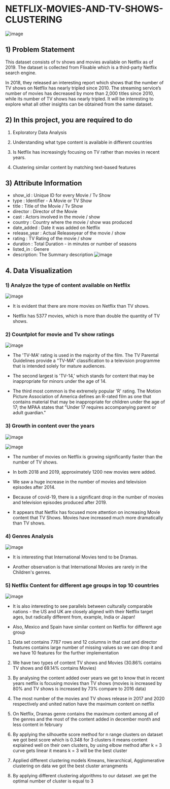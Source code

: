 # NETFLIX-MOVIES-AND-TV-SHOWS-CLUSTERING
![image](https://user-images.githubusercontent.com/85746056/156109575-107339ed-c1ed-4b3f-adc0-9c11d4f4ba7d.png)

## 1) Problem Statement
This dataset consists of tv shows and movies available on Netflix as of 2019. The dataset is collected from Flixable which is a third-party Netflix search engine.

In 2018, they released an interesting report which shows that the number of TV shows on Netflix has nearly tripled since 2010. The streaming service’s number of movies has decreased by more than 2,000 titles since 2010, while its number of TV shows has nearly tripled. It will be interesting to explore what all other insights can be obtained from the same dataset.

## 2) In this project, you are required to do
1) Exploratory Data Analysis

2) Understanding what type content is available in different countries

3) Is Netflix has increasingly focusing on TV rather than movies in recent years.

4) Clustering similar content by matching text-based features

## 3) Attribute Information
* show_id : Unique ID for every Movie / Tv Show
* type : Identifier - A Movie or TV Show
* title : Title of the Movie / Tv Show
* director : Director of the Movie
* cast : Actors involved in the movie / show
* country : Country where the movie / show was produced
* date_added : Date it was added on Netflix
* release_year : Actual Releaseyear of the movie / show
* rating : TV Rating of the movie / show
* duration : Total Duration - in minutes or number of seasons
* listed_in : Genere
* description: The Summary description
![image](https://user-images.githubusercontent.com/85746056/156109719-f4f1693f-0491-43a2-b273-9cbcf4947630.png)

## 4. Data Visualization
### 1) Analyze the type of content available on Netflix
![image](https://user-images.githubusercontent.com/85746056/156109750-dd5ce093-2ab0-4245-b69e-6fc10204ad85.png)
* It is evident that there are more movies on Netflix than TV shows.

* Netflix has 5377 movies, which is more than double the quantity of TV shows.

### 2) Countplot for movie and Tv show ratings
![image](https://user-images.githubusercontent.com/85746056/156109841-50ae2de6-fc9b-40e9-90d0-e9f2fea3d729.png)
* The 'TV-MA' rating is used in the majority of the film. The TV Parental Guidelines provide a "TV-MA" classification to a television programme that is intended solely for mature audiences.

* The second largest is 'TV-14,' which stands for content that may be inappropriate for minors under the age of 14.

* The third most common is the extremely popular 'R' rating. The Motion Picture Association of America defines an R-rated film as one that contains material that may be inappropriate for children under the age of 17; the MPAA states that "Under 17 requires accompanying parent or adult guardian."
### 3) Growth in content over the years
![image](https://user-images.githubusercontent.com/85746056/156109931-cdd0e375-dc09-4f25-bcef-c7d4bc7cba20.png)

![image](https://user-images.githubusercontent.com/85746056/156109952-3fa91b60-b7bd-451c-9e30-54b4c6e11a89.png)

* The number of movies on Netflix is growing significantly faster than the number of TV shows.

* In both 2018 and 2019, approximately 1200 new movies were added.

* We saw a huge increase in the number of movies and television episodes after 2014.

* Because of covid-19, there is a significant drop in the number of movies and television episodes produced after 2019.

* It appears that Netflix has focused more attention on increasing Movie content that TV Shows. Movies have increased much more dramatically than TV shows.
### 4) Genres Analysis
![image](https://user-images.githubusercontent.com/85746056/156110079-39b97791-91d4-4e53-9163-6ed240265961.png)
* It is interesting that International Movies tend to be Dramas.

* Another observation is that International Movies are rarely in the Children's genres.
### 5) Netflix Content for different age groups in top 10 countries
![image](https://user-images.githubusercontent.com/85746056/156110146-f8a036bc-7b77-4da4-9afb-49529aa900c0.png)
* It is also interesting to see parallels between culturally comparable nations - the US and UK are closely aligned with their Netflix target ages, but radically different from, example, India or Japan!

* Also, Mexico and Spain have similar content on Netflix for different age group


1.   Data set contains 7787 rows and 12 columns in that cast and director features contains large number of missing values so we can drop it and we have 10 features for the further implementation 
2.   We have two types of content TV shows and Movies (30.86% contains TV shows and 69.14% contains Movies)

3.   By analysing the content added over years we get to know that in recent years netflix is focusing movies than TV shows (movies is increased by 80% and TV shows is increased by 73% compare to 2016 data)

4.   The most number of the movies and TV shows release in 2017 and 2020 respectively and united nation have the maximum content on netflix 

5.   On Netflix, Dramas genre contains the maximum content among all of the genres and the most of the content added in december month and less content in february 

6.   By applying the silhouette score method for n range clusters on dataset we got best score which is 0.348 for 3 clusters it means content explained well on their own clusters, by using elbow method after k = 3 curve gets linear it means k = 3 will be the best cluster

7.   Applied different clustering models Kmeans, hierarchical, Agglomerative clustering  on data we got the best cluster arrangments 

8.   By applying different clustering algorithms to our dataset .we get the optimal number of cluster is equal to 3














